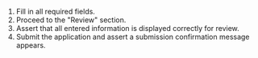 1. Fill in all required fields.
2. Proceed to the "Review" section.
3. Assert that all entered information is displayed correctly for review.
4. Submit the application and assert a submission confirmation message appears.